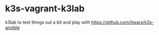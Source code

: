 # k3s-vagrant-k3lab
k3lab to test things out a bit and play with https://github.com/itwars/k3s-ansible
